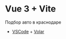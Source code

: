 # Vue 3 + Vite 
Подбор авто в краснодаре


- [VSCode](https://code.visualstudio.com/) + [Volar](https://marketplace.visualstudio.com/items?itemName=johnsoncodehk.volar)
